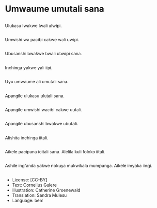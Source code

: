 # Umwaume umutali sana

##
Ulukasu lwakwe lwali ulwipi.

##
Umwishi wa pacibi cakwe wali uwipi.

##
Ubusanshi bwakwe bwali ubwipi sana.

##
Inchinga yakwe yali iipi.

##
Uyu umwaume ali umutali sana.

##
Apangile ulukasu ulutali sana.

##
Apangile umwishi wacibi cakwe uutali.

##
Apangile ubusanshi bwakwe ubutali.

##
Alishita inchinga iitali.

##
Aikele pacipuna icitali sana. Alelila kuli foloko iitali.

##
Ashile ing'anda yakwe nokuya mukwikala mumpanga. Aikele imyaka iingi.

##
* License: [CC-BY]
* Text: Cornelius Gulere
* Illustration: Catherine Groenewald
* Translation: Sandra Mulesu
* Language: bem
